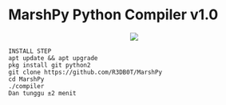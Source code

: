 # MarshPy Python Compiler v1.0
<p align="center"><img src="https://raw.githubusercontent.com/R3DB0T/MarshPy/master/tampilan.jpg"></p>

```
INSTALL STEP
apt update && apt upgrade
pkg install git python2
git clone https://github.com/R3DB0T/MarshPy
cd MarshPy
./compiler
Dan tunggu ±2 menit
```
